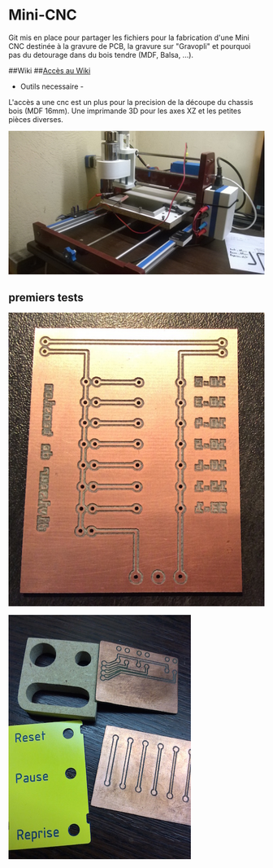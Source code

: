 # Mini-CNC
Git mis en place pour partager les fichiers pour la fabrication d'une Mini CNC destinée à la gravure de PCB, la gravure sur "Gravopli" et pourquoi pas du detourage dans du bois tendre (MDF, Balsa, ...).

##Wiki
##[Accès au Wiki](https://github.com/Xav83130/Mini-CNC/wiki)


- Outils necessaire -

L'accès a une cnc est un plus pour la precision de la découpe du chassis bois (MDF 16mm).
Une imprimande 3D pour les axes XZ et les petites pièces diverses.

![alt tag](https://github.com/Xav83130/Mini-CNC/blob/master/Images/WP_20150607_001.jpg)

## premiers tests

![alt tag](https://github.com/Xav83130/Mini-CNC/blob/master/Images/PCB%20test.jpg)

![alt tag](https://github.com/Xav83130/Mini-CNC/blob/master/Images/divers_tests.JPG)

